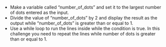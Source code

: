 -   Make a variable called “number_of_dots” and set it to the largest number
    of dots entered as the input.
-   Divide the value of “number_of_dots” by 2 and display the result as the
    output while “number_of_dots” is greater than or equal to 1.
-   Use a while loop to run the lines inside while the condition is true.
    In this challenge you need to repeat the lines while number of dots is
    greater than or equal to 1.
